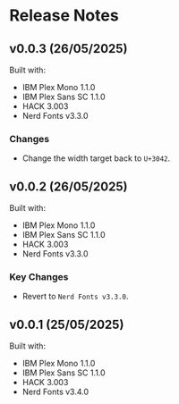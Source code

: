 # Release Notes

## v0.0.3 (26/05/2025)

Built with:

- IBM Plex Mono 1.1.0
- IBM Plex Sans SC 1.1.0
- HACK 3.003
- Nerd Fonts v3.3.0

### Changes

- Change the width target back to `U+3042`.

## v0.0.2 (26/05/2025)

Built with:

- IBM Plex Mono 1.1.0
- IBM Plex Sans SC 1.1.0
- HACK 3.003
- Nerd Fonts v3.3.0

### Key Changes

- Revert to `Nerd Fonts v3.3.0`.

## v0.0.1 (25/05/2025)

Built with:

- IBM Plex Mono 1.1.0
- IBM Plex Sans SC 1.1.0
- HACK 3.003
- Nerd Fonts v3.4.0
